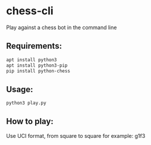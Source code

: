# chess-cli
Play against a chess bot in the command line

## Requirements:
```bash
apt install python3
apt install python3-pip
pip install python-chess
```
## Usage:
```bash
python3 play.py
```

## How to play:
Use UCI format, from square to square for example: g1f3
